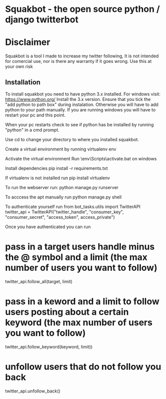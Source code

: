 # Squakbot - the open source python / django twitterbot 

# Disclaimer
Squakbot is a tool I made to increase my twitter following, It is not intended for 
comercial use, nor is there any warranty if it goes wrong. Use this at your own 
risk

## Installation
To install squakbot you need to have python 3.x installed. 
For windows visit: https://www.python.org/
Install the 3.x version. Ensure that you tick the "add python to path box" during instalation. Otherwise you will have to add python to your path manually.
If you are running windows you will have to restart your pc and this point.

When your pc restarts check to see if python has be installed by running "python" in a cmd prompt.

Use cd to change your directory to where you installed squakbot. 

Create a virtual environment by running 
virtualenv env

Activate the virtual environment
Run \env\Scripts\activate.bat 
on windows

Install dependencies
pip install -r requirements.txt


If virtualenv is not installed run pip install virtualenv


To run the webserver run:
python manage.py runserver

To acccess the apt manually run 
python manage.py shell

To authenticate yourself run 
from bot_tasks.utils import TwitterAPI 
twitter_api = TwitterAPI("twitter_handle", "consumer_key", "consumer_secret", "access_token", access_private")


Once you have authenticated you can run 


# pass in a target users handle minus the @ symbol and a limit (the max  number of users you want to follow)
twitter_api.follow_all(target, limit)

# pass in a keword and a limit to follow users posting about a certain keyword (the max  number of users you want to follow)
twitter_api.follow_keyword(keyword, limit))

# unfollow users that do not follow you back
twitter_api.unfollow_back()

